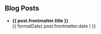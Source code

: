 <script setup>
    
import { data as posts } from './posts.data'
import formatDate from '/.vitepress/theme/utils/formatDate';
</script>

## Blog Posts

<ul class="recentposts">
    <li v-for="post of posts">
        <strong><a :href="post.url">{{ post.frontmatter.title }}</a></strong><br/>
        <span>{{ formatDate( post.frontmatter.date ) }}</span>
    </li>
</ul>

